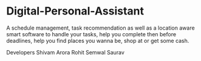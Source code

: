 # Digital-Personal-Assistant
A schedule management, task recommendation as well as a location aware smart software to handle your tasks,
help you complete then before deadlines, help you find places you wanna be, shop at or get some cash.

Developers 
Shivam Arora
Rohit Semwal
Saurav
